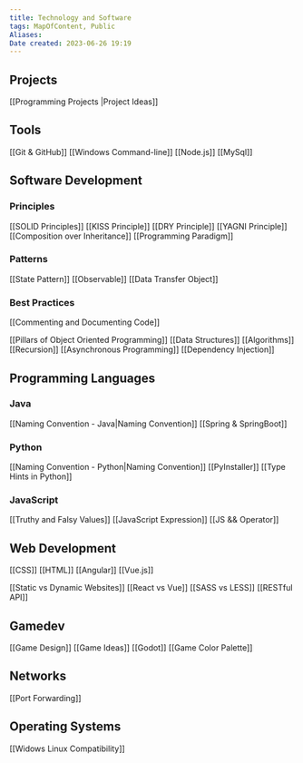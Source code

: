 ```yaml
---
title: Technology and Software
tags: MapOfContent, Public
Aliases:
Date created: 2023-06-26 19:19
---
```

## Projects
[[Programming Projects |Project Ideas]]

## Tools
[[Git & GitHub]]
[[Windows Command-line]]
[[Node.js]]
[[MySql]]

## Software Development

### Principles
[[SOLID Principles]] 
[[KISS Principle]]
[[DRY Principle]]
[[YAGNI Principle]]
[[Composition over Inheritance]]
[[Programming Paradigm]]
### Patterns
[[State Pattern]]
[[Observable]]
[[Data Transfer Object]]
### Best Practices
[[Commenting and Documenting Code]]



[[Pillars of Object Oriented Programming]] 
[[Data Structures]]
[[Algorithms]]
[[Recursion]]
[[Asynchronous Programming]]
[[Dependency Injection]]
## Programming Languages
### Java
[[Naming Convention - Java|Naming Convention]] 
[[Spring & SpringBoot]]

### Python
[[Naming Convention - Python|Naming Convention]]
[[PyInstaller]]
[[Type Hints in Python]]

### JavaScript
[[Truthy and Falsy Values]]
[[JavaScript Expression]]
[[JS && Operator]]

## Web Development
[[CSS]]
[[HTML]]
[[Angular]]
[[Vue.js]]


[[Static vs Dynamic Websites]]
[[React vs Vue]]
[[SASS vs LESS]]
[[RESTful API]]
## Gamedev
[[Game Design]]
[[Game Ideas]]
[[Godot]]
[[Game Color Palette]]

## Networks
[[Port Forwarding]]

## Operating Systems
[[Widows Linux Compatibility]]